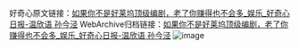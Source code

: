好奇心原文链接：[如果你不是好莱坞顶级编剧，老了你赚得也不会多_娱乐_好奇心日报-温欣语 孙今泾](https://www.qdaily.com/articles/11929.html)
WebArchive归档链接：[如果你不是好莱坞顶级编剧，老了你赚得也不会多_娱乐_好奇心日报-温欣语 孙今泾](http://web.archive.org/web/20190623171638/https://www.qdaily.com/articles/11929.html)
![image](http://ww3.sinaimg.cn/large/007d5XDply1g3wbf1du1cj30u047gnpd)